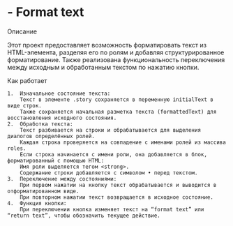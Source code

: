 # - Format text

Описание

Этот проект предоставляет возможность форматировать текст из HTML-элемента, разделяя его по ролям и добавляя структурированное форматирование. Также реализована функциональность переключения между исходным и обработанным текстом по нажатию кнопки.

Как работает

	1.	Изначальное состояние текста:
		Текст в элементе .story сохраняется в переменную initialText в виде строк.
		Также сохраняется начальная разметка текста (formattedText) для восстановления исходного состояния.
	2.	Обработка текста:
		Текст разбивается на строки и обрабатывается для выделения диалогов определённых ролей.
		Каждая строка проверяется на совпадение с именами ролей из массива roles.
		Если строка начинается с имени роли, она добавляется в блок, форматированный с помощью HTML:
		Имя роли выделяется тегом <strong>.
		Содержание строки добавляется с символом • перед текстом.
	3.	Переключение между состояниями:
		При первом нажатии на кнопку текст обрабатывается и выводится в отформатированном виде.
		При повторном нажатии текст возвращается в исходное состояние.
	4.	Функция кнопки:
		При переключении кнопка изменяет текст на “format text” или “return text”, чтобы обозначить текущее действие.